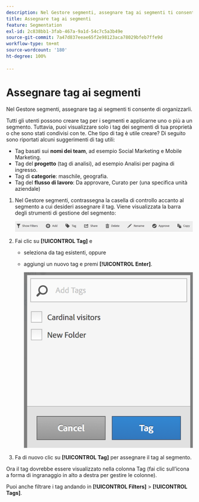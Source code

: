```yaml
---
description: Nel Gestore segmenti, assegnare tag ai segmenti ti consente di organizzarli.
title: Assegnare tag ai segmenti
feature: Segmentation
exl-id: 2c838bb1-3fab-467a-9a1d-54c7c5a3b49e
source-git-commit: 7a47d837eeae65f2e98123aca78029bfeb7ffe9d
workflow-type: tm+mt
source-wordcount: '180'
ht-degree: 100%

---
```


# Assegnare tag ai segmenti

Nel Gestore segmenti, assegnare tag ai segmenti ti consente di organizzarli.

Tutti gli utenti possono creare tag per i segmenti e applicarne uno o più a un segmento. Tuttavia, puoi visualizzare solo i tag dei segmenti di tua proprietà o che sono stati condivisi con te. Che tipo di tag è utile creare? Di seguito sono riportati alcuni suggerimenti di tag utili:

* Tag basati sui **nomi dei team**, ad esempio Social Marketing e Mobile Marketing.
* Tag del **progetto** (tag di analisi), ad esempio Analisi per pagina di ingresso.
* Tag di **categorie**: maschile, geografia.
* Tag del **flusso di lavoro**: Da approvare, Curato per (una specifica unità aziendale)

1. Nel Gestore segmenti, contrassegna la casella di controllo accanto al segmento a cui desideri assegnare il tag. Viene visualizzata la barra degli strumenti di gestione del segmento:

   ![](assets/segment_mgmt_toolbar.png)

1. Fai clic su **[!UICONTROL Tag]** e

   * seleziona da tag esistenti, oppure
   * aggiungi un nuovo tag e premi **[!UICONTROL Enter]**.

     ![](assets/tagging_ui.png)

1. Fa di nuovo clic su **[!UICONTROL Tag]** per assegnare il tag al segmento.

Ora il tag dovrebbe essere visualizzato nella colonna Tag (fai clic sull’icona a forma di ingranaggio in alto a destra per gestire le colonne).

Puoi anche filtrare i tag andando in **[!UICONTROL Filters]** > **[!UICONTROL Tags]**.
